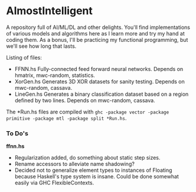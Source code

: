 AlmostIntelligent
=================

A repository full of AI/ML/DL and other delights.
You'll find implementations of various models and algorithms here as I learn more and try
my hand at coding them. As a bonus, I'll be practicing my functional programming,
but we'll see how long that lasts.

Listing of files:
* FFNN.hs Fully-connected feed forward neural networks. Depends on hmatrix,
  mwc-random, statistics.
* XorGen.hs Generates 3D XOR datasets for sanity testing. Depends on
  mwc-random, cassava.
* LineGen.hs Generates a binary classification dataset based on a region defined
  by two lines. Depends on mwc-random, cassava.

The *Run.hs files are compiled with 
`ghc -package vector -package primitive -package mtl -package split *Run.hs`.

### To Do's
__ffnn.hs__
* Regularization added, do something about static step sizes.
* Rename accessors to alleviate name shadowing?
* Decided not to generalize element types to instances of Floating because
  Haskell's type system is insane. Could be done somewhat easily via
  GHC FlexibleContexts.
